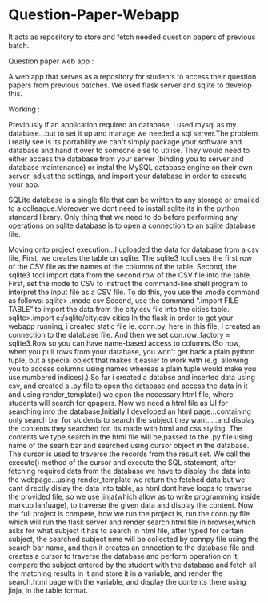 # Question-Paper-Webapp
It acts as  repository to store and fetch needed question papers of previous batch.

Question paper web app :

A web app that serves as a repository for students to access their question papers from previous batches.
We used flask server and sqlite to develop this.

Working :

Previously if an application required an database, i used mysql as my database...but to set it up and manage we needed a sql server.The problem i really see is its portability.we can't simply package your software and database and hand it over to someone else to utilise. They would need to either access the database from your server (binding you to server and database maintenance) or instal the MySQL database engine on their own server, adjust the settings, and import your database in order to execute your app.

SQLite database is a single file that can be written to any  storage or emailed to a colleague.Moreover we dont need to install sqlite its in the python  standard library. Only thing that we need to do before performing any operations on sqlite database is to open a connection  to an sqlite database file.

Moving onto project execution…I uploaded the data for database from a csv file,
First, we creates the table on sqlite. The sqlite3 tool uses the first row of the CSV file as the names of the columns of the table.
Second, the sqlite3 tool import data from the second row of the CSV file into the table.
First, set the mode to CSV to instruct the command-line shell program to interpret the input file as a CSV file. To do this, you use the .mode command as follows:
sqlite> .mode csv
Second, use the command “.import FILE TABLE” to import the data from the city.csv file into the cities table.
sqlite>.import c:/sqlite/city.csv cities
In the flask in order to get your webapp running, i created static file ie. conn.py, here in this file,
      I created an connection to the database file. And then we set con.row_factory = sqlite3.Row  so you can have name-based access to columns.(So now, when you pull rows from your database, you won't get back a plain python tuple, but a special object that makes it easier to work with (e.g. allowing you to access columns using names whereas a plain tuple would make you use numbered indices).)
So far i created a databse and inserted data using csv,  and created a .py  file to open the database and access  the data in it and using render_template() we open the necessary html file, where students will search for qpapers.
Now we need a html file as UI for searching into the database,Initially I developed an html page...containing only search bar for students to search the subject they want…..and display the contents they searched for. Its made with html and css styling. The contents we type.search in the html file will be,passed to the .py file using name of the searh bar and searched using cursor object in the database.
The cursor is used to traverse the records from the result set. We call the execute() method of the cursor and execute the SQL statement, after fetching required data from the database we have to display the data into the webpage...using render_template we return the fetched data but we cant directly dislay the data into table, as html dont have loops to traverse the provided file, so we use jinja(which allow as to write programming inside markup lanfuage), to traverse the given data and display the content.
Now the full project is compete, how we run the project is, run the conn.py file which will run the flask server and render search.html file in browser,which asks for what subject it has to search in html file, after typed for certain subject, the searched subject nme will be collected by connpy file using the search bar name, and then it creates an cnnection to the database file and creates a cursor to traverse the database and perform operation on it, compare the subject entered by the student with the database and fetch all the matching results in it and  store it in a variable, and render the search.html page with the variable, and display the contents there using jinja, in the table format.
